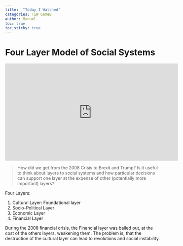 ```yaml
---
title:  "Today I Watched"
categories: TIW GameB
author: Manuel
toc: true
toc_sticky: true
---
```


# Four Layer Model of Social Systems

<iframe width="560" height="315" src="https://www.youtube.com/embed/MNa8IIz3Kw8" frameborder="0" allow="accelerometer; autoplay; clipboard-write; encrypted-media; gyroscope; picture-in-picture" allowfullscreen></iframe>

> How did we get from the 2008 Crisis to Brexit and Trump?  Is it useful to think about layers to social systems and how particular decisions can support one layer at the expense of other (potentially more important) layers?

Four Layers:

1. Cultural Layer: Foundational layer
2. Socio-Political Layer
3. Economic Layer
4. Financial Layer

During the 2008 financial crisis, the Financial layer was bailed out, at the cost of the others layers, weakening them. The problem is, that the destruction of the cultural layer can lead to revolutions and social instability.